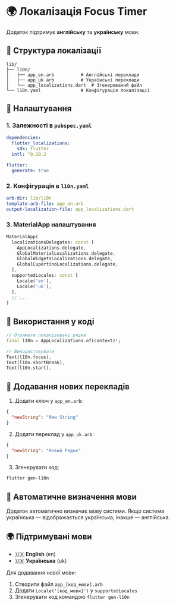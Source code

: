 # 🌍 Локалізація Focus Timer

Додаток підтримує **англійську** та **українську** мови.

## 📁 Структура локалізації

```
lib/
├── l10n/
│   ├── app_en.arb          # Англійські переклади
│   ├── app_uk.arb          # Українські переклади
│   └── app_localizations.dart  # Згенерований файл
└── l10n.yaml               # Конфігурація локалізації
```

## 🔧 Налаштування

### 1. Залежності в `pubspec.yaml`

```yaml
dependencies:
  flutter_localizations:
    sdk: flutter
  intl: ^0.20.2

flutter:
  generate: true
```

### 2. Конфігурація в `l10n.yaml`

```yaml
arb-dir: lib/l10n
template-arb-file: app_en.arb
output-localization-file: app_localizations.dart
```

### 3. MaterialApp налаштування

```dart
MaterialApp(
  localizationsDelegates: const [
    AppLocalizations.delegate,
    GlobalMaterialLocalizations.delegate,
    GlobalWidgetsLocalizations.delegate,
    GlobalCupertinoLocalizations.delegate,
  ],
  supportedLocales: const [
    Locale('en'),
    Locale('uk'),
  ],
  // ...
)
```

## 🎯 Використання у коді

```dart
// Отримати локалізовані рядки
final l10n = AppLocalizations.of(context)!;

// Використовувати
Text(l10n.focus),
Text(l10n.shortBreak),
Text(l10n.start),
```

## 📝 Додавання нових перекладів

1. Додати ключ у `app_en.arb`:

```json
{
  "newString": "New String"
}
```

2. Додати переклад у `app_uk.arb`:

```json
{
  "newString": "Новий Рядок"
}
```

3. Згенерувати код:

```bash
flutter gen-l10n
```

## 🔄 Автоматичне визначення мови

Додаток автоматично визначає мову системи. Якщо система українська — відображається українська, інакше — англійська.

## 🌍 Підтримувані мови

- 🇺🇸 **English** (en)
- 🇺🇦 **Українська** (uk)

Для додавання нової мови:

1. Створити файл `app_[код_мови].arb`
2. Додати `Locale('[код_мови]')` у `supportedLocales`
3. Згенерувати код командою `flutter gen-l10n`
